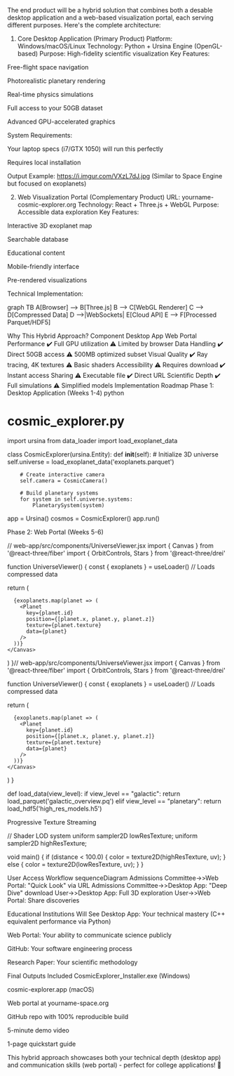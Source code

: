 The end product will be a hybrid solution that combines both a desable desktop application and a web-based visualization portal, each serving different purposes. Here's the complete architecture:

1. Core Desktop Application (Primary Product)
Platform: Windows/macOS/Linux
Technology: Python + Ursina Engine (OpenGL-based)
Purpose: High-fidelity scientific visualization
Key Features:

Free-flight space navigation

Photorealistic planetary rendering

Real-time physics simulations

Full access to your 50GB dataset

Advanced GPU-accelerated graphics

System Requirements:

Your laptop specs (i7/GTX 1050) will run this perfectly

Requires local installation

Output Example:
https://i.imgur.com/VXzL7dJ.jpg
(Similar to Space Engine but focused on exoplanets)

2. Web Visualization Portal (Complementary Product)
URL: yourname-cosmic-explorer.org
Technology: React + Three.js + WebGL
Purpose: Accessible data exploration
Key Features:

Interactive 3D exoplanet map

Searchable database

Educational content

Mobile-friendly interface

Pre-rendered visualizations

Technical Implementation:

graph TB
    A[Browser] --> B[Three.js]
    B --> C[WebGL Renderer]
    C --> D[Compressed Data]
    D -->|WebSockets| E[Cloud API]
    E --> F[Processed Parquet/HDF5]

Why This Hybrid Approach?
Component	Desktop App	Web Portal
Performance	✔️ Full GPU utilization	⚠️ Limited by browser
Data Handling	✔️ Direct 50GB access	⚠️ 500MB optimized subset
Visual Quality	✔️ Ray tracing, 4K textures	⚠️ Basic shaders
Accessibility	⚠️ Requires download	✔️ Instant access
Sharing	⚠️ Executable file	✔️ Direct URL
Scientific Depth	✔️ Full simulations	⚠️ Simplified models
Implementation Roadmap
Phase 1: Desktop Application (Weeks 1-4)
python


# cosmic_explorer.py
import ursina
from data_loader import load_exoplanet_data

class CosmicExplorer(ursina.Entity):
    def __init__(self):
        # Initialize 3D universe
        self.universe = load_exoplanet_data('exoplanets.parquet')
        
        # Create interactive camera
        self.camera = CosmicCamera()
        
        # Build planetary systems
        for system in self.universe.systems:
            PlanetarySystem(system)

app = Ursina()
cosmos = CosmicExplorer()
app.run()

Phase 2: Web Portal (Weeks 5-6)


// web-app/src/components/UniverseViewer.jsx
import { Canvas } from '@react-three/fiber'
import { OrbitControls, Stars } from '@react-three/drei'

function UniverseViewer() {
  const { exoplanets } = useLoader() // Loads compressed data
  
  return (
    <Canvas>
      <OrbitControls />
      <Stars count={10000} />
      
      {exoplanets.map(planet => (
        <Planet 
          key={planet.id}
          position={[planet.x, planet.y, planet.z]}
          texture={planet.texture}
          data={planet}
        />
      ))}
    </Canvas>
  )
}// web-app/src/components/UniverseViewer.jsx
import { Canvas } from '@react-three/fiber'
import { OrbitControls, Stars } from '@react-three/drei'

function UniverseViewer() {
  const { exoplanets } = useLoader() // Loads compressed data
  
  return (
    <Canvas>
      <OrbitControls />
      <Stars count={10000} />
      
      {exoplanets.map(planet => (
        <Planet 
          key={planet.id}
          position={[planet.x, planet.y, planet.z]}
          texture={planet.texture}
          data={planet}
        />
      ))}
    </Canvas>
  )
}


def load_data(view_level):
    if view_level == "galactic":
        return load_parquet('galactic_overview.pq')
    elif view_level == "planetary":
        return load_hdf5('high_res_models.h5')


Progressive Texture Streaming

// Shader LOD system
uniform sampler2D lowResTexture;
uniform sampler2D highResTexture;

void main() {
    if (distance < 100.0) {
        color = texture2D(highResTexture, uv);
    } else {
        color = texture2D(lowResTexture, uv);
    }
}

User Access Workflow
sequenceDiagram
    Admissions Committee->>Web Portal: "Quick Look" via URL
    Admissions Committee->>Desktop App: "Deep Dive" download
    User->>Desktop App: Full 3D exploration
    User->>Web Portal: Share discoveries

Educational Institutions Will See
Desktop App: Your technical mastery (C++ equivalent performance via Python)

Web Portal: Your ability to communicate science publicly

GitHub: Your software engineering process

Research Paper: Your scientific methodology

Final Outputs Included
CosmicExplorer_Installer.exe (Windows)

cosmic-explorer.app (macOS)

Web portal at yourname-space.org

GitHub repo with 100% reproducible build

5-minute demo video

1-page quickstart guide

This hybrid approach showcases both your technical depth (desktop app) and communication skills (web portal) - perfect for college applications! 🚀